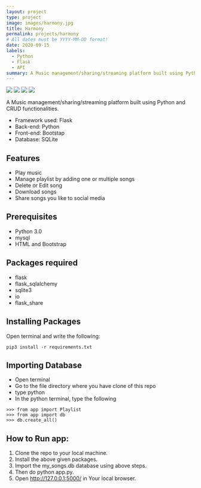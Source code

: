 ```yaml
---
layout: project
type: project
image: images/harmony.jpg
title: Harmony
permalink: projects/harmony
# All dates must be YYYY-MM-DD format!
date: 2020-09-15
labels:
  - Python
  - Flask
  - API
summary: A Music management/sharing/streaming platform built using Python and CRUD functionalities
---
```


<div class="ui small rounded images">
  <img class="ui image" src="../images/micromouse-robot.png">
  <img class="ui image" src="../images/micromouse-robot-2.jpg">
  <img class="ui image" src="../images/micromouse.jpg">
  <img class="ui image" src="../images/micromouse-circuit.png">
</div>

A Music management/sharing/streaming platform built using Python and CRUD functionalities.

- Framework used: Flask
- Back-end: Python
- Front-end: Bootstap
- Database: SQLite


## Features

- Play music
- Manage playlist by adding one or multiple songs
- Delete or Edit song
- Download songs
- Share songs you like to social media

## Prerequisites

- Python 3.0
- mysql
- HTML and Bootstrap

## Packages required

- flask
- flask_sqlalchemy
- sqlite3
- io
- flask_share

## Installing Packages

Open terminal and write the following:
```
pip3 install -r requirements.txt
```

## Importing Database

- Open terminal
- Go to the file directory where you have clone of this repo
- type python
- In the python terminal, type the following
```
>>> from app import Playlist
>>> from app import db
>>> db.create_all()
```

## How to Run app:

1. Clone the repo to your local machine.
2. Install the above given packages.
3. Import the my_songs.db database using above steps.
4. Then do python app.py.
5. Open http://127.0.0.1:5000/ in Your local browser.




















